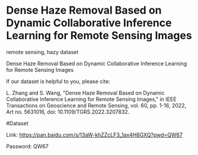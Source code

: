 # Dense Haze Removal Based on Dynamic Collaborative Inference Learning for Remote Sensing Images
remote sensing, hazy dataset

Dense Haze Removal Based on Dynamic Collaborative Inference Learning for Remote Sensing Images

If our dataset is helpful to you, please cite:

L. Zhang and S. Wang, "Dense Haze Removal Based on Dynamic Collaborative Inference Learning for Remote Sensing Images," in IEEE Transactions on Geoscience and Remote Sensing, vol. 60, pp. 1-16, 2022, Art no. 5631016, doi: 10.1109/TGRS.2022.3207832.

#Dataset

Link: https://pan.baidu.com/s/13aW-khZZcLF3_1ax4H8GXQ?pwd=QW67 

Password: QW67





